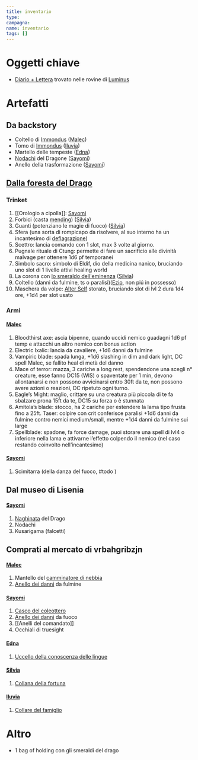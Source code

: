 ```yaml
---
title: inventario
type: 
campagna:
name: inventario
tags: []
---
```


# Oggetti chiave

- [Diario + Lettera](Diario.md) trovato nelle rovine di [Luminus](Luminus.md)


# Artefatti

## Da backstory

- Coltello di [Immondus](Immondus.md) ([Malec](Malec%20Sulenet.md))
- Tomo di [Immondus](Immondus.md) ([Iluvia](Iluvia.md))
- Martello delle tempeste ([Edna](Professoressa%20Edna%20Fuume.md))
- [Nodachi](Nodachi.md) del Dragone ([Sayomi](Sayomi%20Zenko.md))
- Anello della trasformazione ([Sayomi](Sayomi%20Zenko.md))

## [Dalla foresta del Drago](3-La%20foresta%20del%20drago.md)

### Trinket

1. [[Orologio a cipolla]]: [Sayomi](Sayomi%20Zenko.md)
2. Forbici (casta [mending](http://dnd5e.wikidot.com/spell:mending)) ([Silvia](Silvia%20Whiteflare.md))
3. Guanti (potenziano le magie di fuoco) ([Silvia](Silvia%20Whiteflare.md))
4. Sfera (una sorta di rompicapo da risolvere, al suo interno ha un incantesimo di [deflagrazione](http://dnd5e.wikidot.com/spell:disintegrate))
5. Scettro: lancia comando con 1 slot, max 3 volte al giorno.
6. Pugnale rituale di Ctung: permette di fare un sacrificio alle divinità malvage per ottenere 1d6 pf temporanei
7. Simbolo sacro: simbolo di Eldif, dio della medicina nanico, bruciando uno slot di 1 livello attivi healing world
8. La corona con [lo smeraldo dell'eminenza](lo%20smeraldo%20dell'eminenza.md) ([Silvia](Silvia%20Whiteflare.md))
9. Coltello (danni da fulmine, ts o paralisi)([Ezio](Ezio%20Auditore.md), non piú in possesso)
10. Maschera da volpe: [Alter Self](http://dnd5e.wikidot.com/spell:alter-self) storato, bruciando slot di lvl 2 dura 1d4 ore, +1d4 per slot usato

### Armi

#### [Malec](Malec%20Sulenet.md)
1. Bloodthirst axe: ascia bipenne, quando uccidi nemico guadagni 1d6 pf temp e attacchi un altro nemico con bonus action
2. Electric Ixalic: lancia da cavaliere, +1d6 danni da fulmine
3. Vampiric blade: spada lunga, +1d6 slashing in dim and dark light, DC spell Malec, se fallito heal di metà del danno
4. Mace of terror: mazza, 3 cariche a long rest, spendendone una scegli n° creature, esse fanno DC15 (WIS) o spaventate per 1 min, devono allontanarsi e non possono avvicinarsi entro 30ft da te, non possono avere azioni o reazioni, DC ripetuto ogni turno.
1. Eagle’s Might: maglio, crittare su una creatura più piccola di te fa sbalzare prona 15ft da te, DC15 su forza o è stunnata
2. Amitola’s blade: stocco, ha 2 cariche per estendere la lama tipo frusta fino a 25ft. Taser: colpire con crit conferisce paralisi +1d6 danni da fulmine contro nemici medium/small, mentre +1d4 danni da fulmine sui large
3. Spellblade: spadone, fa force damage, puoi storare una spell di lvl4 o inferiore nella lama e attivarne l’effetto colpendo il nemico (nel caso restando coinvolto nell’incantesimo)

#### [Sayomi](Sayomi%20Zenko.md)
1. Scimitarra (della danza del fuoco, #todo )


## Dal museo di Lisenia

#### [Sayomi](Sayomi%20Zenko.md)
1. [Naghinata](Naghinata.md) del Drago
2. Nodachi
3. Kusarigama (falcetti)


## Comprati al mercato di vrbahgribzjn

#### [Malec](Malec%20Sulenet.md)
1. Mantello del [camminatore di nebbia](camminatore%20di%20nebbia.md)
2. [Anello dei danni](Anello%20dei%20danni.md) da fulmine

#### [Sayomi](Sayomi%20Zenko.md)
1. [Casco del coleottero](Casco%20del%20coleottero.md)
2. [Anello dei danni](Anello%20dei%20danni.md) da fuoco
3. [[Anelli del comandato]]
4. Occhiali di truesight

#### [Edna](Professoressa%20Edna%20Fuume.md)
1. [Uccello della conoscenza delle lingue](Uccello%20della%20conoscenza%20delle%20lingue.md)

#### [Silvia](Silvia%20Whiteflare.md)
1. [Collana della fortuna](Collana%20della%20fortuna.md)

#### [Iluvia](Iluvia.md)
1. [Collare del famiglio](Collare%20del%20famiglio.md)


# Altro

- 1 bag of holding con gli smeraldi del drago
